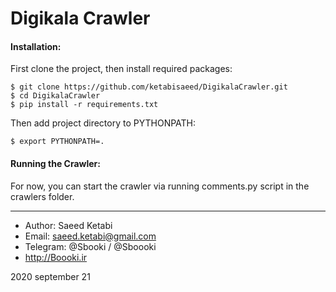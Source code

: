 # Digikala Crawler

#### Installation:
First clone the project, then install required packages:
    
    $ git clone https://github.com/ketabisaeed/DigikalaCrawler.git
    $ cd DigikalaCrawler
    $ pip install -r requirements.txt

Then add project directory to PYTHONPATH:

    $ export PYTHONPATH=.
    
#### Running the Crawler:

For now, you can start the crawler via running comments.py script in the crawlers folder.
    
----

* Author: Saeed Ketabi
* Email: saeed.ketabi@gmail.com
* Telegram: @Sbooki / @Sboooki
* http://Boooki.ir

2020 september 21

